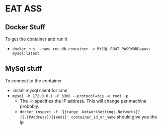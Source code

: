 # EAT ASS

## Docker Stuff
To get the container and run it
 * `docker run --name rec-db-container -e MYSQL_ROOT_PASSWORD=pass mysql:latest`

 ## MySql stuff
 To connect to the container
 * install mysql client for cmd
 * `mysql -h 172.0.0.1 -P 3306 --protocol=tcp -u root -p`
    * The `-h` specifies the IP address. This will change per machine probably.
    * `docker inspect -f '{{range .NetworkSettings.Networks}}{{.IPAddress}}{{end}}' container_id_or_name` should give you the ip
